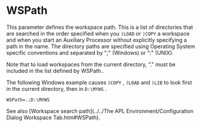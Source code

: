 # WSPath

This parameter defines the workspace path. This is a list of directories that are searched in the order specified when you `)LOAD` or `)COPY` a workspace and when you start an Auxiliary Processor without explicitly specifying a path in the name. The directory paths are specified using Operating System specific conventions and separated by ";" (Windows) or ":" (UNIX).

Note that  to load workspaces from the current directory, "." must be included in the list defined by WSPath..

The following Windows example causes `)COPY` , `)LOAD` and `)LIB` to look first in the current directory, then in `D:\MYWS` .
```apl
WSPath=.;D:\MYWS
```

See also [Workspace search path](../../The APL Environment/Configuration Dialog Workspace Tab.htm#WSPath).
